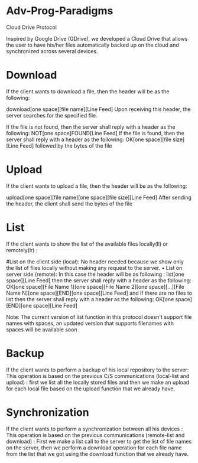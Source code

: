 # Adv-Prog-Paradigms
Cloud Drive Protocol
 
Inspired by Google Drive (GDrive), we developed a Cloud Drive that allows the user to have his/her files automatically backed up on the cloud and synchronized across several devices. 
 
# Download
 
If the client wants to download a file, then the header will be as the following:
 
download[one space][file name][Line Feed]
Upon receiving this header, the server searches for the specified file.
 
If the file is not found, then the server shall reply with a header as the following:
NOT[one space]FOUND[Line Feed]
If the file is found, then the server shall reply
with a header as the following:
OK[one space][file size][Line Feed]
followed by the bytes of the file
    
#  Upload
 
If the client wants to upload a file, then the header will be as the following:
 
upload[one space][file name][one space][file size][Line Feed]
After sending the header, the client shall send the bytes of the file
 
#  List 
If the client wants to show the list of the available files locally(ll) or remotely(lr) :


#List on the client side (local):
No header needed because we show only the list of files locally without making any request to the  server.
•	List on server side (remote):
In this case the header will be as following :
list[one space][Line Feed]
then the server shall reply with a header as the following:
OK[one space][File Name 1][one space][File Name 2][one space][...][File Name N][one space][END][one space][Line Feed] and if there are no files to list then the server shall reply with a header as the following:
OK[one space][END][one space][Line Feed]

Note: The current version of list function in this protocol doesn't support file names with spaces, an updated version that supports filenames with spaces will be available soon 

 
# Backup
If the client wants to perform a backup of his local repository to  the server:
 This operation is based on the previous C/S communications (local-list and upload) : first we list all the locally stored files and then we make an upload for each local file based on the  upload function that we already have.



# Synchronization
If the client wants to perform a synchronization between all his devices :
 This operation is based on the previous communications (remote-list and download) :  First we make a list call to the server to get the list of  file names on the server, then we perform  a download operation  for each file name from the list that we got using the download function that we already have.


